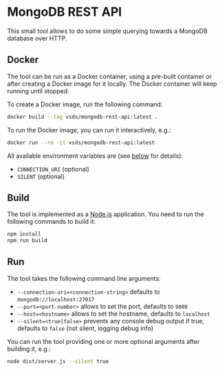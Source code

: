 # MongoDB REST API
This small tool allows to do some simple querying towards a MongoDB database over HTTP.

## Docker
The tool can be run as a Docker container, using a pre-built container or after creating a Docker image for it locally. The Docker container will keep running until stopped.

To create a Docker image, run the following command:
```bash
docker build --tag vsds/mongodb-rest-api:latest .
```

To run the Docker image, you can run it interactively, e.g.:
```bash
docker run --rm -it vsds/mongodb-rest-api:latest
```

All available environment variables are (see [below](#run) for details):
* `CONNECTION_URI` (optional)
* `SILENT` (optional)

## Build
The tool is implemented as a [Node.js](https://nodejs.org/en/) application.
You need to run the following commands to build it:
```bash
npm install
npm run build
```

## Run
The tool takes the following command line arguments:
* `--connection-uri=<connection-string>` defaults to `mongodb://localhost:27017`
* `--port=<port-number>` allows to set the port, defaults to `9000`
* `--host=<hostname>` allows to set the hostname, defaults to `localhost`
* `--silent=<true|false>` prevents any console debug output if true, defaults to `false` (not silent, logging debug info)

You can run the tool providing one or more optional arguments after building it, e.g.:
```bash
node dist/server.js --silent true
```
